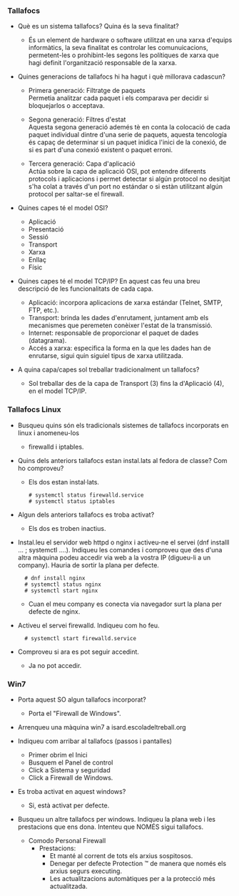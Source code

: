 ### Tallafocs
* Què es un sistema tallafocs? Quina és la seva finalitat? 
  - És un element de hardware o software utilitzat en una xarxa d'equips informàtics, la seva finalitat es controlar les comunuicacions, permetent-les o prohibint-les segons les polítiques de xarxa que hagi definit l'organització responsable de la xarxa. 

* Quines generacions de tallafocs hi ha hagut i què millorava cadascun?
  - Primera generació: Filtratge de paquets  
Permetia analitzar cada paquet i els comparava per decidir si bloquejarlos o acceptava.
  
  - Segona generació: Filtres d'estat  
Aquesta segona generació ademés tè en conta la colocació de cada paquet individual dintre d'una serie de paquets, aquesta tencología és capaç de determinar si un paquet inidica l'inici de la conexió, de si es part d'una conexió existent o paquet erroni.
  
  - Tercera generació: Capa d'aplicació  
Actúa sobre la capa de aplicació OSI, pot entendre diferents protocols i aplicacions i permet detectar si algún protocol no desitjat s'ha colat a través d'un port no estándar o si estàn utilitzant algún protocol per saltar-se el firewall.
  
  
* Quines capes té el model OSI?
  - Aplicació
  - Presentació
  - Sessió
  - Transport
  - Xarxa
  - Enllaç
  - Físic
  
* Quines capes té el model TCP/IP? En aquest cas feu una breu descripció de les funcionalitats de cada capa.
  - Aplicació: incorpora aplicacions de xarxa estándar (Telnet, SMTP, FTP, etc.). 
  - Transport: brinda les dades d'enrutament, juntament amb els mecanismes que peremeten conèixer l'estat de la transmissió.
  - Internet: responsable de proporcionar el paquet de dades (datagrama). 
  - Accés a xarxa: especifica la forma en la que les dades han de enrutarse, sigui quin siguiel tipus de xarxa utilitzada.
  
* A quina capa/capes sol treballar tradicionalment un tallafocs?
  - Sol treballar des de la capa de Transport (3) fins la d'Aplicació (4), en el model TCP/IP.
        
### Tallafocs Linux
* Busqueu quins són els tradicionals sistemes de tallafocs incorporats en linux i anomeneu-los
  - firewalld i iptables.
* Quins dels anteriors tallafocs estan instal.lats al fedora de classe? Com ho comproveu?
  - Els dos estan instal·lats.

        # systemctl status firewalld.service          
        # systemctl status iptables 
  
* Algun dels anteriors tallafocs es troba activat?
  - Els dos es troben inactius.
* Instal.leu el servidor web httpd o nginx i activeu-ne el servei (dnf installl ...  ; systemctl ....). Indiqueu les comandes i comproveu que des d'una altra màquina podeu accedir via web a la vostra IP (digueu-li a un company). Hauria de sortir la plana per defecte.

        # dnf install nginx
        # systemctl status nginx  
        # systemctl start nginx         
        
  - Cuan el meu company es conecta via navegador surt la plana per defecte de nginx.
* Activeu el servei firewalld. Indiqueu com ho feu.

        # systemctl start firewalld.service    
        
* Comproveu si ara es pot seguir accedint.
  - Ja no pot accedir.
 
### Win7
* Porta aquest SO algun tallafocs incorporat?
  - Porta el "Firewall de Windows".
* Arrenqueu una màquina win7 a isard.escoladeltreball.org
* Indiqueu com arribar al tallafocs (passos i pantalles)
  - Primer obrim el Inici  
  - Busquem el Panel de control  
  - Click a Sistema y seguridad
  - Click a Firewall de Windows.
* Es troba activat en aquest windows?
  - Si, està activat per defecte.
* Busqueu un altre tallafocs per windows. Indiqueu la plana web i les prestacions que ens dona. Intenteu que NOMÉS sigui tallafocs.

  - Comodo Personal Firewall
      - Prestacions:
        - Et manté al corrent de tots els arxius sospitosos.
        - Denegar per defecte Protection ™ de manera que només els arxius segurs executing.
        - Les actualitzacions automàtiques per a la protecció més actualitzada.
